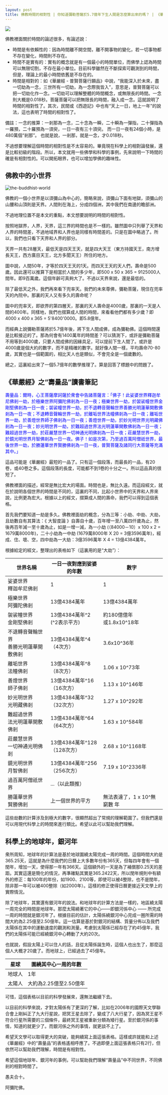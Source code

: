 ```yaml
---
layout: post
title: 佛教時間的相對性 | 你知道彌勒菩薩於5.7億年下生人間是怎麼算出來的嗎？ | 《華嚴經》之“壽量品”讀書筆記
---
```


![](../images/2023-10-20-22-55-13.png)

佛教裡面關於時間的論述很多，有論述說：
* 時間是有依賴性的：因為時間離不開空間，離不開事物的變化，若一切事物都不存在變化，時間則不存在。
* 時間不是實有的：實有的概念就是有一個最小的時間單位，而佛學上認為時間可以無限切割，不存在最小單位。目前科學雖然在不斷探索可觀測到的時間，但是，理論上的最小時間依舊是不存在的。
* 時間是相對的：如《華嚴經 - 普賢菩薩行願品》中說，“我能深入於未來，盡一切劫為一念，三世所有一切劫，為一念際我皆入”，意思是，普賢菩薩可以把一切劫化作一念。一切劫可以理解整體的時間概念，或無限長的時間。一念則大概是0.018秒。菩薩菩薩可以把無限長的時間，融入成一念。這就說明了時間的相對性了。其次，民間或《西遊記》中也有“天上一日，地上一年”的說法，這也表明了時間的相對性了。

備註：一念的推算：一剎那為一念，二十念為一瞬，二十瞬為一彈指，二十彈指為一羅預，二十羅預為一須臾，一日一夜有三十須臾。 而一日一夜有24個小時，是480萬個“剎那”。 也就是說，一剎那，就是一念，才0.018秒。

不過想要理解這個時間的相對性是不太容易的。畢竟現在科學上的相對論發展，還是比較初級的階段。所以，本文就用一些佛學和科學的事例，先來說明一下時間的確是有相對性的。可以開拓眼界，也可以增加學佛的趣味性。

## 佛教中的小世界

![the-buddhist-world](../images/2023-10-20-20-04-24.png)

佛教的一個小世界是以須彌山為中心的，簡略來說，須彌山下面有地獄，須彌山的山腰和山頂則是天界。人間則在海上，分成四個洲，其中我們在南邊的瞻部洲。

不過地理位置不是本文的重點，本文想要說明的時間的相對性。

按照地獄界，人界，天界，這三界的時間也是不一樣的。雖然圖中只列舉了天界和人界的時間差，不過地域界和人界也是同樣有時間差的。只是在圖中略過了。所以，我們也只看下天界和人界的部分。

天界一共有28層天，最低天是四天王天，就是四大天王（東方持國天王，南方增長天王，西方廣目天王，北方多聞天王）所住的地方。

圖中說，人間50年，才等於四天王天的1天。而四天王天的天人們，壽命是500歲。因此還可以推算下是相當於人間的多少年，即500 x 50 x 365 = 9125000人間年。即9百萬歲。這個年齡可真夠大了。不過以天界來說，還是最低的。

除了最低天之外，我們再來看下兜率天。我們的未來尊佛，彌勒菩薩，現住在兜率天的內院中。那裏的天人又有多久的壽命呢？

圖中的兜率天，即欲界的第四層天，那裏的天人壽命是4000歲，那裏的一天是人間的400年。同樣地，我們也摺算成人間的時間，來看看他們都有多少歲？即4000 x 400 x 365 = 5'8400'0000。即5.8億年。

而經典上說彌勒菩薩將於5.7億年後，將下生人間成佛，成為彌勒佛。這個時間還是比較接近的了。那為何會有1400萬年的時間差？可以猜測下，或許是彌勒菩薩不用等到4000歲，只要人間成佛的因緣具足，可以提前下生人間了。或許是4000歲是個大約的數字，而不是精確的數字。就好像人間一樣，平均壽命70-80歲，其實也是一個範圍的，相比天人也是類似，不會完全是一個歲數的。

總之，這裏給出來了一個5.7億年的數學推理了。算是回答了標題中的問題了。

## 《華嚴經》之“壽量品”讀書筆記

<span style="color:blue">壽量品：爾時，心王菩薩摩訶薩於衆會中告諸菩薩言：「佛子！此娑婆世界釋迦牟尼佛剎一劫，於極樂世界阿彌陀佛剎為一日一夜；極樂世界一劫，於袈裟幢世界金剛堅佛剎為一日一夜；袈裟幢世界一劫，於不退轉音聲輪世界善勝光明蓮華開敷佛剎為一日一夜；不退轉音聲輪世界一劫，於離垢世界法幢佛剎為一日一夜；離垢世界一劫，於善燈世界師子佛剎為一日一夜；善燈世界一劫，於妙光明世界光明藏佛剎為一日一夜；妙光明世界一劫，於難超過世界法光明蓮華開敷佛剎為一日一夜；難超過世界一劫，於莊嚴慧世界一切神通光明佛剎為一日一夜；莊嚴慧世界一劫，於鏡光明世界月智佛剎為一日一夜。佛子！如是次第，乃至過百萬阿僧祇世界，最後世界一劫，於勝蓮華世界賢勝佛剎為一日一夜，普賢菩薩及諸同行大菩薩等充滿其中。」

這品可能是《華嚴經》最短的一品了。只有這一個段落，而最長的一品，有20卷，或40卷之多。這個段落的長度，可能都不到1卷的十分之一。所以這品真的很短了。

佛教裡面的描述，經常是無比宏大的場面。時間也是，無比久遠。而這段經文，就在於說明各個世界的時間是不同的，這裏的不同，比起小世界中的天界和人界來說，比例更為宏大。根據以上的經文，摺算成人間的壽命，我們可以得到這個表格。

首先我們要知道一劫是多久。佛教裡面劫的概念，分為三等：小劫、中劫、大劫，且劫數自有其算法：《 大智度論 》自壽自十歲，百年增一至八萬四仟歲為止，然後再百年減一至十歲為止，如是一增一減，為一小劫 (（84000－10）x 100 x 2 = 1679萬8000年)，二十小劫為一中劫 (1679萬8000年 X 20 = 3億3596萬年)，經成、住、壞、空，四中劫為一大劫：3億3596萬年 X 4 = 13億4384萬年。

根據給定的經文，整理出的表格如下（這裏用的是“大劫”）：

| 世界名稱                          | 一日一夜對應到娑婆的年數   | 數字 |
|--------------------------------|-------------------|-------|
| 娑婆世界<br>釋迦牟尼佛剎           | 1                | 1 |
| 極樂世界<br>阿彌陀佛剎                | 13億4384萬年        | 13億4384萬年 |
| 袈裟幢世界<br>金剛堅佛剎             | 13億4384萬年^2 <br> (^2表示平方) | 約180億億年<br>或1.8x10^18年  |
| 不退轉音聲輪世界<br>善勝光明蓮華開敷佛剎 | 13億4384萬年^4 <br>（4次方）  | 3.6x10^36年  | 
| 離垢世界<br>法幢佛剎                 | 13億4384萬年^8 <br>（8次方）   | 1.06 x 10^73年  |
| 善燈世界<br>師子佛剎                 | 13億4384萬年^16 <br>（16次方） | 1.13 x 10^146年 |
| 妙光明世界<br>光明藏佛剎             | 13億4384萬年^32 <br>（32次方）  | 1.27 x 10^292年
| 難超過世界<br>法光明蓮華開敷佛剎       | 13億4384萬年^64 <br>（64次方）  |  1.63 x 10^584年            |
| 莊嚴慧世界<br>一切神通光明佛剎         | 13億4384萬年^128 <br> （128次方）  | 2.68 x 10^1168年            |
| 鏡光明世界<br>月智佛剎               | 13億4384萬年^256 <br> （256次方）| 7.19 x 10^2336年                |
| 過百萬阿僧祇世界               | ...（以此類推）  | |
| 勝蓮華世界<br>賢勝佛剎   | 上一個世界的平方 | 無法表達了，1 x 10^無窮數 年 |  

這些劫數的計算涉及到極大的數字，很顯然超出了常規的理解範圍了。但我們還是可以用現代科學上的時間來進行類比。希望以此可以幫助我們理解。

## 科學上的地球年，銀河年

衆所周知，地球年的計算法是基於地球圍繞太陽完成一周的時間。這個時間大約是365.25天，這就是為什麼我們的日曆上大多數年份有365天，但每四年會有一個閏年，增加一天，使得那一年有366天。這個額外的一天是為了補償那0.25天的差距。其實這還是簡化的情況，再準確點其實是365.2422天，所以閏年規則中有額外的修正：每100年的年份，如1900、2100等，即使可以被4整除，也不是閏年，除非那一年可以被400整除（如2000年）。這樣的修正使得日曆更接近天文學上的實際情況。

除了地球年，其實還有銀河年的說法。和地球年的計算方法是一樣的，地區繞太陽一周完全的時間是地球年。那麼太陽繞著它的中心——即銀河係中心 —— 所完成一周的時間就是銀河年了。根據目前的估計，太陽係繞銀河中心完成一圈所需的時間大約為2.25億至2.50億年。這一估算是基於對銀河的結構、質量分佈以及我們太陽係在其中的運動速度的觀測和測量。考慮到太陽係已經存在了約45億年，我們的太陽係可能已經繞銀河中心轉動了大約20次。

也就說，假設太陽上可以住人的話，且從太陽係誕生時，這個人也出生了，那麼這個人大概才20歲了。而地球上，已經過去了45億年。

| 星球    | 圍繞其中心一周的年數   | 
|----------|------------|
| 地球人   | 1年                 | 
| 太陽人  |  大約為2.25億至2.50億年 | 

可惜，這個表格以目前的科學發展來，還無法繼續下去。

以目前的科學來說，才對太陽係有了更深的了解，比如在2006年的國際天文學聯合會上剛糾正了九大行星說，把冥王星去除了，變成了八大行星了，因為冥王星不符合行星所需要的三個條件，最終冥王星被重新分類為矮行星。至於銀河係的事情，知道的就更少了。而銀河係之外的事情，就更談不上了。

希望天文學可以取得更大的突破，能夠續寫上面這張表格。這樣或許就能和上述《華嚴經》中的“壽量品”的表格遙相呼應了。不過即便上面這張表格只有2行，但依然可以幫助我們理解，時間是有相對性。

希望這個地球年、銀河年的事例，可以幫助我們理解“壽量品”中不同世界，不同佛剎的相對時間了。

愚夫合十。

阿彌陀佛。

